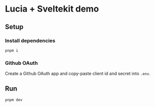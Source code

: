 # Lucia + Sveltekit demo

## Setup

### Install dependencies

```bash
pnpm i
```

### Github OAuth

Create a Github OAuth app and copy-paste client id and secret into `.env`.

## Run

```bash
pnpm dev
```
